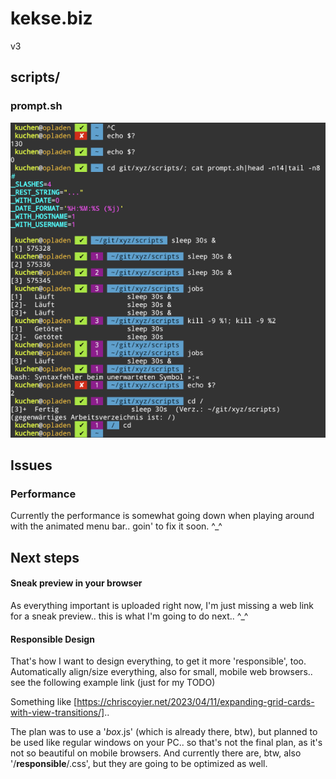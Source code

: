 # kekse.biz
v3

## scripts/

### prompt.sh
![prompt.sh](docs/prompt.sh.png)

## Issues

### Performance
Currently the performance is somewhat going down when playing
around with the animated menu bar.. goin' to fix it soon. ^_^

## Next steps

#### Sneak preview in your browser
As everything important is uploaded right now, I'm just missing
a web link for a sneak preview.. this is what I'm going to do next.. ^_^

#### Responsible Design
That's how I want to design everything, to get it more 'responsible', too. Automatically align/size
everything, also for small, mobile web browsers.. see the following example link (just for my TODO)

Something like [https://chriscoyier.net/2023/04/11/expanding-grid-cards-with-view-transitions/]..

The plan was to use a '*box*.js' (which is already there, btw), but planned to be used like regular
windows on your PC.. so that's not the final plan, as it's not so beautiful on mobile browsers. And
currently there are, btw, also '/**responsible**/.css', but they are going to be optimized as well.
